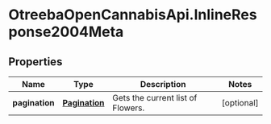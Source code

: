 # OtreebaOpenCannabisApi.InlineResponse2004Meta

## Properties
Name | Type | Description | Notes
------------ | ------------- | ------------- | -------------
**pagination** | [**Pagination**](Pagination.md) | Gets the current list of Flowers. | [optional] 


